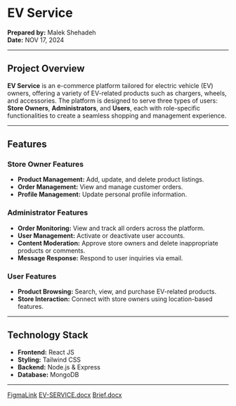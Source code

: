 # EV Service  

**Prepared by:** Malek Shehadeh  
**Date:** NOV 17, 2024  

---

## Project Overview  
**EV Service** is an e-commerce platform tailored for electric vehicle (EV) owners, offering a variety of EV-related products such as chargers, wheels, and accessories. The platform is designed to serve three types of users: **Store Owners**, **Administrators**, and **Users**, each with role-specific functionalities to create a seamless shopping and management experience.  

---

## Features  

### Store Owner Features  
- **Product Management:** Add, update, and delete product listings.  
- **Order Management:** View and manage customer orders.  
- **Profile Management:** Update personal profile information.  

### Administrator Features  
- **Order Monitoring:** View and track all orders across the platform.  
- **User Management:** Activate or deactivate user accounts.  
- **Content Moderation:** Approve store owners and delete inappropriate products or comments.  
- **Message Response:** Respond to user inquiries via email.  

### User Features  
- **Product Browsing:** Search, view, and purchase EV-related products.  
- **Store Interaction:** Connect with store owners using location-based features.  

---

## Technology Stack  

- **Frontend:** React JS  
- **Styling:** Tailwind CSS  
- **Backend:** Node.js & Express  
- **Database:** MongoDB  

---


[FigmaLink](https://www.figma.com/design/6YuFnFn5iG9qnYMHIvFsro/Ev-Service?node-id=1-8&node-type=canvas&t=a22Y00nanJVzTOaD-0)
[EV-SERVICE.docx](https://github.com/user-attachments/files/17784286/EV-SERVICE.docx)
[Brief.docx](https://github.com/user-attachments/files/17784287/Brief.docx)
